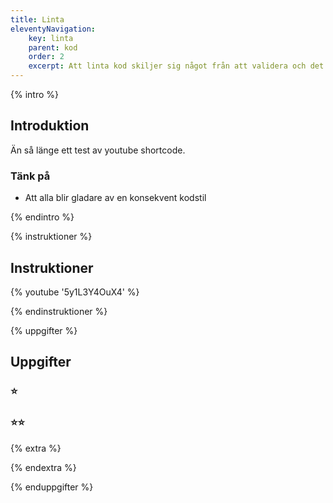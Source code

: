 ```yaml
---
title: Linta
eleventyNavigation:
    key: linta
    parent: kod
    order: 2
    excerpt: Att linta kod skiljer sig något från att validera och det görs på kod från ett programmeringsspråk
---
```


{% intro %}

## Introduktion

Än så länge ett test av youtube shortcode.

### Tänk på
 - Att alla blir gladare av en konsekvent kodstil


{% endintro %}

{% instruktioner %}

## Instruktioner
{% youtube '5y1L3Y4OuX4' %}

{% endinstruktioner %}

{% uppgifter %}

## Uppgifter
### ⭐


### ⭐⭐

{% extra %}


{% endextra %}

{% enduppgifter %}